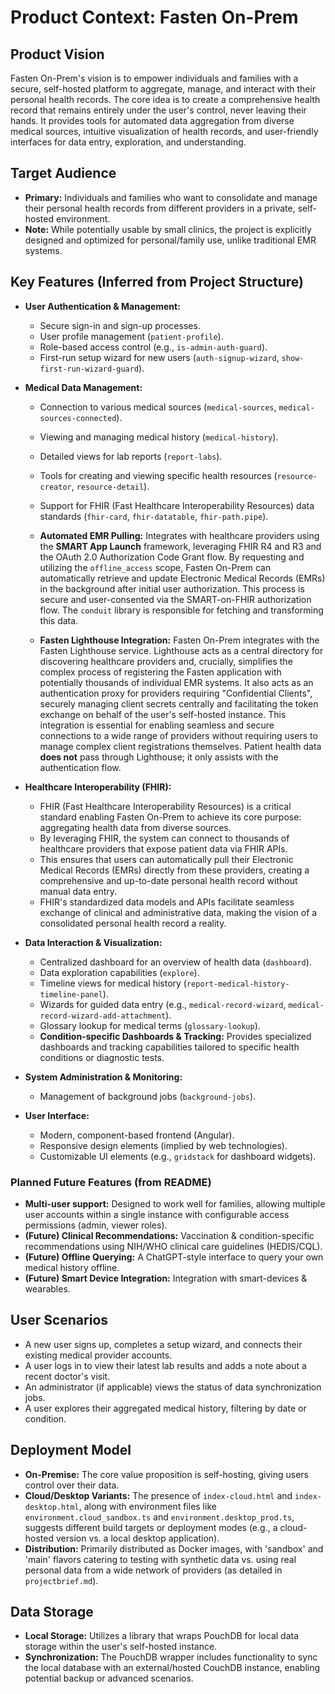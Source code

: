 # Product Context: Fasten On-Prem

## Product Vision

Fasten On-Prem's vision is to empower individuals and families with a secure, self-hosted platform to aggregate, manage, and interact with their personal health records. The core idea is to create a comprehensive health record that remains entirely under the user's control, never leaving their hands. It provides tools for automated data aggregation from diverse medical sources, intuitive visualization of health records, and user-friendly interfaces for data entry, exploration, and understanding.

## Target Audience

*   **Primary:** Individuals and families who want to consolidate and manage their personal health records from different providers in a private, self-hosted environment.
*   **Note:** While potentially usable by small clinics, the project is explicitly designed and optimized for personal/family use, unlike traditional EMR systems.

## Key Features (Inferred from Project Structure)

*   **User Authentication & Management:**
    *   Secure sign-in and sign-up processes.
    *   User profile management (`patient-profile`).
    *   Role-based access control (e.g., `is-admin-auth-guard`).
    *   First-run setup wizard for new users (`auth-signup-wizard`, `show-first-run-wizard-guard`).
*   **Medical Data Management:**
    *   Connection to various medical sources (`medical-sources`, `medical-sources-connected`).
    *   Viewing and managing medical history (`medical-history`).
    *   Detailed views for lab reports (`report-labs`).
    *   Tools for creating and viewing specific health resources (`resource-creator`, `resource-detail`).
    *   Support for FHIR (Fast Healthcare Interoperability Resources) data standards (`fhir-card`, `fhir-datatable`, `fhir-path.pipe`).
    *   **Automated EMR Pulling:** Integrates with healthcare providers using the **SMART App Launch** framework, leveraging FHIR R4 and R3 and the OAuth 2.0 Authorization Code Grant flow. By requesting and utilizing the `offline_access` scope, Fasten On-Prem can automatically retrieve and update Electronic Medical Records (EMRs) in the background after initial user authorization. This process is secure and user-consented via the SMART-on-FHIR authorization flow. The `conduit` library is responsible for fetching and transforming this data.

    *   **Fasten Lighthouse Integration:** Fasten On-Prem integrates with the Fasten Lighthouse service. Lighthouse acts as a central directory for discovering healthcare providers and, crucially, simplifies the complex process of registering the Fasten application with potentially thousands of individual EMR systems. It also acts as an authentication proxy for providers requiring "Confidential Clients", securely managing client secrets centrally and facilitating the token exchange on behalf of the user's self-hosted instance. This integration is essential for enabling seamless and secure connections to a wide range of providers without requiring users to manage complex client registrations themselves. Patient health data **does not** pass through Lighthouse; it only assists with the authentication flow.

*   **Healthcare Interoperability (FHIR):**
    *   FHIR (Fast Healthcare Interoperability Resources) is a critical standard enabling Fasten On-Prem to achieve its core purpose: aggregating health data from diverse sources.
    *   By leveraging FHIR, the system can connect to thousands of healthcare providers that expose patient data via FHIR APIs.
    *   This ensures that users can automatically pull their Electronic Medical Records (EMRs) directly from these providers, creating a comprehensive and up-to-date personal health record without manual data entry.
    *   FHIR's standardized data models and APIs facilitate seamless exchange of clinical and administrative data, making the vision of a consolidated personal health record a reality.

*   **Data Interaction & Visualization:**
    *   Centralized dashboard for an overview of health data (`dashboard`).
    *   Data exploration capabilities (`explore`).
    *   Timeline views for medical history (`report-medical-history-timeline-panel`).
    *   Wizards for guided data entry (e.g., `medical-record-wizard`, `medical-record-wizard-add-attachment`).
    *   Glossary lookup for medical terms (`glossary-lookup`).
    *   **Condition-specific Dashboards & Tracking:** Provides specialized dashboards and tracking capabilities tailored to specific health conditions or diagnostic tests.
*   **System Administration & Monitoring:**
    *   Management of background jobs (`background-jobs`).
*   **User Interface:**
    *   Modern, component-based frontend (Angular).
    *   Responsive design elements (implied by web technologies).
    *   Customizable UI elements (e.g., `gridstack` for dashboard widgets).

### Planned Future Features (from README)

*   **Multi-user support:** Designed to work well for families, allowing multiple user accounts within a single instance with configurable access permissions (admin, viewer roles).
*   **(Future) Clinical Recommendations:** Vaccination & condition-specific recommendations using NIH/WHO clinical care guidelines (HEDIS/CQL).
*   **(Future) Offline Querying:** A ChatGPT-style interface to query your own medical history offline.
*   **(Future) Smart Device Integration:** Integration with smart-devices & wearables.

## User Scenarios

*   A new user signs up, completes a setup wizard, and connects their existing medical provider accounts.
*   A user logs in to view their latest lab results and adds a note about a recent doctor's visit.
*   An administrator (if applicable) views the status of data synchronization jobs.
*   A user explores their aggregated medical history, filtering by date or condition.

## Deployment Model

*   **On-Premise:** The core value proposition is self-hosting, giving users control over their data.
*   **Cloud/Desktop Variants:** The presence of `index-cloud.html` and `index-desktop.html`, along with environment files like `environment.cloud_sandbox.ts` and `environment.desktop_prod.ts`, suggests different build targets or deployment modes (e.g., a cloud-hosted version vs. a local desktop application).
*   **Distribution:** Primarily distributed as Docker images, with 'sandbox' and 'main' flavors catering to testing with synthetic data vs. using real personal data from a wide network of providers (as detailed in `projectbrief.md`).

## Data Storage

*   **Local Storage:** Utilizes a library that wraps PouchDB for local data storage within the user's self-hosted instance.
*   **Synchronization:** The PouchDB wrapper includes functionality to sync the local database with an external/hosted CouchDB instance, enabling potential backup or advanced scenarios.
